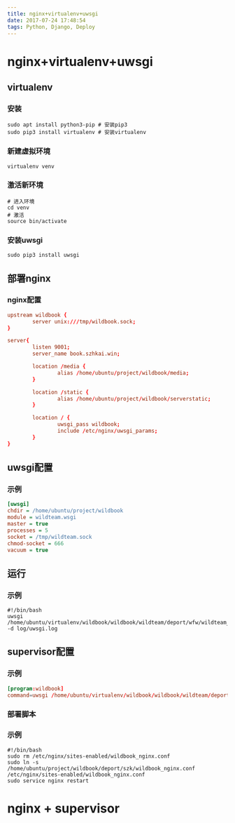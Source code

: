 ```yaml
---
title: nginx+virtualenv+uwsgi
date: 2017-07-24 17:48:54
tags: Python, Django, Deploy
---
```


# nginx+virtualenv+uwsgi

## virtualenv

### 安装

```shell
sudo apt install python3-pip # 安装pip3
sudo pip3 install virtualenv # 安装virtualenv
```

### 新建虚拟环境

```shell
virtualenv venv
```

### 激活新环境

```shell
# 进入环境
cd venv 
# 激活
source bin/activate
```
### 安装uwsgi

```shell
sudo pip3 install uwsgi
```

## 部署nginx

### nginx配置

```conf
upstream wildbook {
        server unix:///tmp/wildbook.sock;
}

server{
        listen 9001;
        server_name book.szhkai.win;

        location /media {
                alias /home/ubuntu/project/wildbook/media;
        }

        location /static {
                alias /home/ubuntu/project/wildbook/serverstatic;
        }

        location / {
                uwsgi_pass wildbook;
                include /etc/nginx/uwsgi_params;
        }
}
```

## uwsgi配置

### 示例

```ini
[uwsgi]
chdir = /home/ubuntu/project/wildbook
module = wildteam.wsgi
master = true
processes = 5
socket = /tmp/wildteam.sock
chmod-socket = 666
vacuum = true
```

## 运行

### 示例

```shell
#!/bin/bash
uwsgi /home/ubuntu/virtualenv/wildbook/wildbook/wildteam/deport/wfw/wildteam_uwsgi.ini -d log/uwsgi.log
```

## supervisor配置

### 示例

```conf
[program:wildbook]
command=uwsgi /home/ubuntu/virtualenv/wildbook/wildbook/wildteam/deport/wfw/wildteam_uwsgi_wfw.ini -d log/uwsgi.log
```

### 部署脚本

### 示例

```shell
#!/bin/bash
sudo rm /etc/nginx/sites-enabled/wildbook_nginx.conf
sudo ln -s /home/ubuntu/project/wildbook/deport/szk/wildbook_nginx.conf /etc/nginx/sites-enabled/wildbook_nginx.conf
sudo service nginx restart
```

# nginx + supervisor

